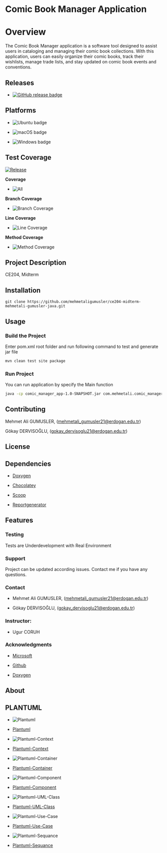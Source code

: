 # Comic Book Manager Application

# Overview

The Comic Book Manager application is a software tool designed to assist users in cataloging and managing their comic book collections. With this application, users can easily organize their comic books, track their wishlists, manage trade lists, and stay updated on comic book events and conventions.

## Releases

- [![GitHub release badge](https://badgen.net/github/release/mehmetaligumusler/ce204-midterm-mehmetali-gumusler-java)](https://github.com/mehmetaligumusler/ce204-midterm-mehmetali-gumusler-java/releases/latest)

## Platforms

- ![Ubuntu badge](assets/badge-ubuntu.svg)

- ![macOS badge](assets/badge-macos.svg)

- ![Windows badge](assets/badge-windows.svg)

## Test Coverage

[![Release](https://github.com/mehmetaligumusler/ce204-midterm-mehmetali-gumusler-java/actions/workflows/release.yml/badge.svg)](https://github.com/mehmetaligumusler/ce204-midterm-mehmetali-gumusler-java/actions/workflows/release.yml)

**Coverage**

- ![All](assets/badge_combined.svg)

**Branch Coverage**

- ![Branch Coverage](assets/badge_branchcoverage.svg)

**Line Coverage**

- ![Line Coverage](assets/badge_linecoverage.svg)

**Method Coverage**

- ![Method Coverage](assets/badge_methodcoverage.svg)

## Project Description

CE204, Midterm

## Installation

```
git clone https://github.com/mehmetaligumusler/ce204-midterm-mehmetali-gumusler-java.git
```

## Usage

### Build the Project

Enter pom.xml root folder and run following command to test and generate jar file

```bash
mvn clean test site package
```

### Run Project

You can run application by specify the Main function

```bash
java -cp comic_manager_app-1.0-SNAPSHOT.jar com.mehmetali.comic_manager.Main
```

## Contributing

Mehmet Ali GUMUSLER, (mehmetali_gumusler21@erdogan.edu.tr)

Gökay DERVISOĞLU, (gokay_dervisoglu21@erdogan.edu.tr)

## License

## Dependencies

- [Doxygen](https://www.doxygen.nl/)

- [Chocolatey](https://chocolatey.org/install)

- [Scoop](https://scoop.sh/)

- [Reportgenerator ](https://reportgenerator.io/)

## Features

### Testing

Tests are Underdevelopment with Real Environment

### Support

Project can be updated according issues.
Contact me if you have any questions.

### Contact

- Mehmet Ali GUMUSLER, (mehmetali_gumusler21@erdogan.edu.tr)

- Gökay DERVISOĞLU, (gokay_dervisoglu21@erdogan.edu.tr)

### Instructor:

- Ugur CORUH

### Acknowledgments

- [Microsoft](https://visualstudio.microsoft.com/tr/vs/community/)

- [Github](https://github.com/)

- [Doxygen](https://www.doxygen.nl/)

## About

## PLANTUML

- ![Plantuml](assets/plantuml_comic_manager_collection.png)

- [Plantuml](https://www.plantuml.com/plantuml/svg/xLdVJ-Eu4t-6loBYAVtou-7xM26qm88M7R3LjImF227JU8lldAIAdN8zZllRp_x4JIScKTEcA-t3lbJfp6V6Otj-ZErFIhDCvx7S7KkcL72Mfd_Ui8HDU1OyFFp1Pgm_JkEZcB_4N3CfZim_CNwA2yWHWJy-1c-xEuTlHg4Mu_VWxElNtvukhwuldWQdeo_zOAWpaKme0ggSfZuTUNVdtuohNEf-81AzkxDFU67F_3-D8aiAeQ4GxIr7s9T2QKjJOGyQAEbiVfucaT0YJOou-rh8bl28Iwwv5JYRNtqEdyt7rMSmIqW-ZLW16GajkOyx21B-2iv2-K4mC1EupUDddZd8ZCcSLzKAPLNUifYVpfYGx5doK5Cr1cc6aPmb3cs7N69BCmbgmdMZdNJT76vfPkFa7VARjRy9T9Xn5jqfdgdBB8qlXJ7kk_aPCFr2vd8jb3wskawCX68p3ebH2hpTDGev27mDRh1tuhx1c_bB_VZmy2JO-zzUmUmNRgUSm9uTxlZSaaxs0gO2-_y9_v_Q1825-vvlI8B9RpnJnhNkxAh859wV6qx2Oaw2OMgCU4spY91UcPHSBnPnd9f_OpWf5iBPQd52lM21FBhEMCIlFpBshQsXRyD1G4nm5691hzZiUr2MuQHA4i4QxYmLKI5nvyO9gOCfGlSDgKWFd4s-T4cl6kr9dvThPkIzHL0LTiFgLhJTktMkqKMOT3VgzOomB_MAADVVFryLYw9HIkRWaY1WIrJ6utJ6RUIjX49XEP5LwbO0eSnDfeMsLKYT5ljB7E5zr_WQpxwpCG-623NnjqrzYFiAuVYVeoCQq2xcBsOyqMs26q0NtTn-kmnd_bPICi8qqGP0ADQ_YVD2LqYr70IwMXwe3X2e2XU8JW6Dn996bLSzpuxZXP8ZKXFy888rdbX9zepz4Fk-76XqGjlSOooksrqxq1eT387xUVnkUF5xNGU3H4hRaOnFX3BcaZdQJxe2GY7naRBkPK2lilkb462I52phPDdTf1EHj4ZjlS8m8p7EU2JqSpvNupJZDQ85W1JqKcZ8fMmlLJg4gnUUZ5_0BHARR3_y0Wvc7s6Xri1_x4Dwf5res-Owxm2ZEGzCgoqUoGCEW9QFzhKXD3Rb14zVDITK6aWNjL16yyEIHWVgdX-Mbj71ADcplIATrwI8l2b5G0Az9XtAKSWIR2-Zm3ESazmmaRHn4eihd6I_J27NDZ1lQSldC-z9jqTxo35B4gn4yK5v-TBL-pJTjJjR4P3jMKgChUir67GZ9GZbkWQ5qbEYa8uTYamO1IvB9Krp9M-Q2IF3appq8Y2TsjP5BGWFZswRgN0c9YzwmA9Gyxz8_PGycUWN_vX35ebRbnWPcLQ2P2B6-kpSM9KYRc0FvSV65KAMJNohAoWurkbq6lfxRUQS6sC6TaMCE6UnyteYkoWvMB5D5BWZzCRoE51tLN0gPISTxfZUHGMEyPrK87AwBkUYg-wiP0jBWY3lE26NAUQOKsSzMvkKbDTRCUWidtTISeu-oMWPsaPgOpL8j5rt2aewxvFJWfZkhgZpXZizMuXkzDRjfLr_NIdMa2xF1KPk4picN9VTH5XRbHH5IB_pg2b0_iMEfypnfDUcE4LboqwhVUjJTSEH2xpQCnSutXqmQ8kB0_pnRu51zAw1GLlh7XWIkER4L_rDC5XecYcouIuO57UK_Z2eK11kVmSCU8jBu4OJoSBL73snmEh_xkG9ANVqhFe0Mcby-GSn4EdLQtkPvjERAp7j7O_YVSS3RzFd2gytZsjxytqCuNamQ0iFnX_YgiYbzDQGS6xc9MEb-mA97SUNxxwc2gr020LoAuTiypX0TBRmMk2MNek_Qtijf7ol1H4UY2_V0q6aNjjUfjbhqQIryLQB-n5t3bRlhpk7d_3E0Pv1lQnrJliHRWB5l_paP_GJR0t99ckKG0BtA-3zrV3BvWMm-bwFOPhVwotRBTQgntfSgTkVTa_q7TxIyLozygNQcex7rqneJb-f2NlbAxL5OM_jXrz1m2oBpYUUH7ai_mC0)

- ![Plantuml-Context](assets/plantuml_context.png)

- [Plantuml-Context](www.plantuml.com/plantuml/png/VP3FJiCm3CRlUGfhzxq01pH073bjY0FYOBKcive_K-8YJMZlJbqLH5ebFkRx_JxPEMJ19ADtnj6dW4H8RCy2FIVgX6CmUU1mmOGUBjWDQEaeLqUWCGRhQ0kSM1mzEBR1Kn3GOlE7m-ufUkxW1SE49ZXUiv3VmRU1QVvXhvdIGcdDBw7phjbIy36_tjRsOun3pTQiRJz_JKvDdyEsVqhOKysVmxR_nlbSqpLRsJTJ_0Ziz_VbbN07OwQynSfh6bovTOFJzTROWK8_UlS3)

- ![Plantuml-Container](assets/plantuml_container.png)

- [Plantuml-Container](www.plantuml.com/plantuml/png/SoWkIImgAStDuIf8JCvEJ4zLK7BEpyrCLl1Dp0FoYXI2AujBKdEL5Agv580WEhGujGWg5GiHSShFpqOLSIrBpIj15GefIan9HHKApopEW8lKSd6X6AsWgsk7QhI2bK9fSMenfZAeVGJLmHn1M1t2PGXb3gbvAS1G0W00)

- ![Plantuml-Component](assets/plantuml_component.png)

- [Plantuml-Component](www.plantuml.com/plantuml/png/XP6n2i8m443tVCMHlJ_W84LnT59n48VG7bfg4icbWeZ_RbBbZY2bsVBkSNcGcg89SR0tTJTDRou8Ukrjry3Mk7GBi7jIHAlXfI2Tqu4m_4RdBrbvtvTayq0NIxGFfiKI7JkwCdahLQo6gbgMgs410o7zQ_pUZCSHivwKYQOuXZsTYPxUepEHELUAC28nk4-C4R71PI9amlCQNPk-yWC0)

- ![Plantuml-UML-Class](assets/plantuml_classuml.png)

- [Plantuml-UML-Class](https://www.plantuml.com/plantuml/png/xLVFJYCz3B_tAUOuLTiNg3vLq0BwqBA0bXQEA9tn3j5c9YZ9526q--mxYLkSFtId1uGuq5Dg__opOpkkUwGDKwQjnQ0GJEjiBkMlxwnX5QZiPP1rdydywkhR_TdvnUdzzV7o_sbsOnHlAjGLikP5ZVYfR-pKVnJeLfXfnXlZ12CFaGzHT5oMLfexAkGO1av6WcjZnJeV4XL9vyyBsPJSSDdanUwqO_0jIX1WmDhCdyzFydLtE3znUX_LFfOCKKjk1CJGSTR0azFiN8opQrR1PLklGMqX6oPQI9YvjgoNh8RZ3UE2hGNancVgm9qd0QmX0-kOu1Hl0Ap0x0tOJoP1AUIzkI3mhRtEFt0J1QnSQL3wJCdwZ0l8Vt81rymyU5UxuDhyP-bcQAJP1fpHKZeJMr0VDSuI4dJvU-0rQ_RYTU8sD9G4gKNH8nMASAq65SAeVDIrkUzWd9cm0pnYrFkaGJ-y9dQ1V45FQnBxxZh8HlBorTJLEOyAgr4UjrHaIdMF7FkQw3OnXorQwXt5TE_KjskZs2qAAK61aP78HDwe-2jD8wexSYPkGMakcvNDcf1DHULjM9rqWjPFKfMXz8a90JIlR5TrWW87YkjCLvxP5itr0pPjeZAAbM2bgMw4UOgY6cT-H2Zneg6skNF2A8ixALcaHKE7QTkGAWagRHuCCUKWLNIDX6Fncb7BaYH71uWzwOyvxxQ5sCD8-ZShbhmkhDr-EW8aPKu9MLakfNyb_9bpo02ee9ORi0Eq1qsqktiTGjgBHKgwsm6SVU2U5towWSRidZ3OBttpkv2DwM21C9tV8qUSUupfm8wOme5DhyqnnKEQnEJYNOVq0eDBZ4aJXVyE4xf_s4PhuUhcz4Uw5jA8YzOy1HNN1XJ5u4YZ8Bd6OKGhKZoLqYqftYCitdkJLZKB5aTPyUQ00Jp42D6eK51oiswVTI4Ll66DW6I3Gl4D276ueLz57EoHMRe9kPVu4QkGS_Ir2tsoNSWEzu-ellNpLVnFKtp_p_faCiF_GzFCPKp7MboOfxOWUc3FgSxE8cRULDFtX85yzq3ShsOFnisN7epjmWZYcn4FvO9CY8AqVc0KAUcFe2dRMlm5)

- ![Plantuml-Use-Case](assets/plantuml_classuml.png)

- [Plantuml-Use-Case](www.plantuml.com/plantuml/png/TP2_JiCm48VtUufJzmxqVnTKcYv8PQ7a0Kny60l7HlPbY13lZXECfHlmz4dVfv_aEoLMaOVUWQCtHWuOhNbdr3PInpPuK1s7Y6sYY2fX2p09vOqZN3IXjnq-AQzCrhSnCVKB_0BCRqZKgPIZPp8sYz-DnJpItCda6eprHQsaUj0Qpo5y5BkMzfgNPvsAt_pdyNN49dXjfq-LU2lZ2pbYclEfVhoKR2UpzbEhl-p5iYCHxsLy7aQShrJqGUeREIVy4Ru1MbmkxwShLLfLMbVQLDfMsbNQLpfKEiA9l1vwzmC0)

- ![Plantuml-Sequance](assets/plantuml_sequence.png)

- [Plantuml-Sequance](//www.plantuml.com/plantuml/png/bPD1RiCW44Ntd6AKVIxGHPMGBikchW-0pCX1nSOouqgvVGD2bP46HooouJ_-6wBn9P1UQPkSq0Fv5Vg0grYUHtQmYvu9JZS_sG6KdlM8AtIFG3YTG0UugQuafVS_cKk0L6KUk_TvhuI8Pt1-ZsLly8MZ3OHv2ZsG_TM4IVJyHQnNDIgszGhEkIk5_oWQON1F6YpQop4-_MZdghvCMUrreplEP0TDRUQhCH3_HLOk5GT89UJE7yD8bLxvwiKsKBeQAcO6uTqXWMts3tH8UFXmXk7z6MpozulHkHk-BJciJi6GzLaoaYyrJIIt1wJlhhQ51S5lOaf1-csyKyiETkZSiPn3U7lddJbsNt0ss-J-0000)
